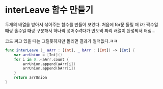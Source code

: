 # interLeave 함수 만들기


두개의 배열을 받아서 섞어주는 함수를 만들어 보았다.
처음에 for문 돌릴 때 i가 짝수일 때랑 홀수일 때랑 구분해서 하나씩 넣어주려다가
반토막 짜리 배열이 완성되서 터짐...

코드 짜고 있을 때는 그럴듯하지만 돌리면 결과가 얼척없다.ㅋㅋ

```swift
func interLeave (_ aArr : [Int], _ bArr : [Int]) -> [Int] {
    var arrUnion = [Int]()
    for i in 0..<aArr.count {
        arrUnion.append(aArr[i])
        arrUnion.append(bArr[i])
    }
    return arrUnion
}
```
